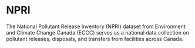# NPRI
The National Pollutant Release Inventory (NPRI) dataset from Environment and Climate Change Canada (ECCC) serves as a national data collection on pollutant releases, disposals, and transfers from facilities across Canada.
